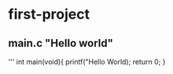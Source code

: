 # first-project
## main.c "Hello world"

'''
int main(void){
    printf("Hello World);
    return 0;
}